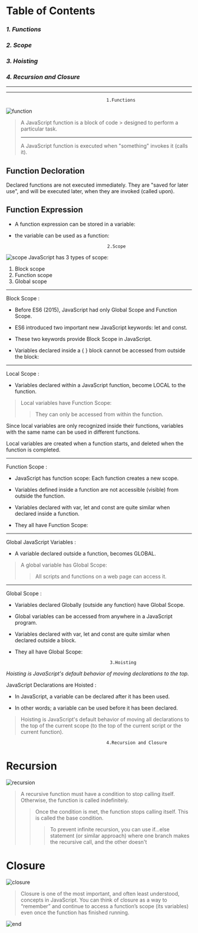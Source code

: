 # **Table of Contents**
### *1. Functions*
### *2. Scope*
### *3. Hoisting*
### *4. Recursion and Closure*

___
___

                                          1.Functions
![function](https://masteringjs.io/assets/logo.png) 

> A JavaScript function is a block of code > designed to perform a particular task.
> ___
>A JavaScript function is executed when  "something" invokes it (calls it).

## Function Decloration

Declared functions are not executed immediately. They are "saved for later use", and will be executed later, when they are invoked (called upon).

## Function Expression

- A function expression can be stored in a variable:
-  the variable can be used as a function:

                                          2.Scope
![scope](https://lh3.googleusercontent.com/proxy/wOcIrKvn-3uP-hKAm5Wx4qdiJlaNCrKTZC2KNMyjdAtfnyUKQ_6QHpMxM-eUTAhC1_dGG5Uv5P16rXPcTxQWIKWm7oMWai7NIbahcmSX3_X-YM9-vMnIS-b2Y2NSlbJxX3GBRfxmmQ_4ikP9HbRQSZPiOxEbT4plz5rHtHVud2_7mFYh=w1200-h630-p-k-no-nu)
JavaScript has 3 types of scope: 
1. Block scope
2. Function scope
3. Global scope

___

Block Scope :

- Before ES6 (2015), JavaScript had only     Global Scope and Function Scope.

- ES6 introduced two important new           JavaScript keywords: let and const.

- These two keywords provide Block Scope in   JavaScript.

- Variables declared inside a { } block      cannot be accessed from outside the block:

___

 Local Scope :
 - Variables declared within a JavaScript function, become LOCAL to the function.

> Local variables have Function Scope:
>> They can only be accessed from within the function.

Since local variables are only recognized inside their functions, variables with the same name can be used in different functions.

Local variables are created when a function starts, and deleted when the function is completed.

 ___
 
 Function Scope :
 
- JavaScript has function scope: Each function creates a new scope.

- Variables defined inside a function are not accessible (visible) from outside the function.

- Variables declared with var, let and const are quite similar when declared inside a function.

- They all have Function Scope:
 
 ___
 
 Global JavaScript Variables :
- A variable declared outside a function, becomes GLOBAL.

> A global variable has Global Scope:
>> All scripts and functions on a web page can access it.

___

 Global Scope :
- Variables declared Globally (outside any function) have Global Scope.

- Global variables can be accessed from anywhere in a JavaScript program.

- Variables declared with var, let and const are quite similar when declared outside a block.

- They all have Global Scope:

                                          3.Hoisting

*Hoisting is JavaScript's default behavior of moving declarations to the top.*

 JavaScript Declarations are Hoisted :
- In JavaScript, a variable can be declared after it has been used.

- In other words; a variable can be used before it has been declared.

> Hoisting is JavaScript's default behavior of moving all declarations to the top of the current scope (to the top of the current script or the current function).

                                          4.Recursion and Closure

# **Recursion**

![recursion](https://cdn-images-1.medium.com/max/1600/0*bvQZxV6MneLT_cI4.jpg)

> A recursive function must have a condition to stop calling itself. Otherwise, 
the function is called indefinitely.
>> Once the condition is met, the function stops calling itself. This is called the 
base condition.
>> > To prevent infinite recursion, you can use if...else statement (or similar 
approach) where one branch makes the recursive call, and the other 
doesn't

# **Closure**

![closure](https://edward-huang.com/images/what-is-really-so-special-about-javascript-closure-/Closure%20JS.png)

> Closure is one of the most 
important, and often least 
understood, concepts in 
JavaScript. You can think of 
closure as a way to 
“remember” and continue to 
access a function’s scope (its 
variables) even once the 
function has finished running.

![end](https://th.bing.com/th/id/R.7b883e27f562dd411d5b940ef208a791?rik=1Cvo4oixHnuLNQ&pid=ImgRaw&r=0)











